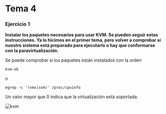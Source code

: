 # Tema 4

### Ejercicio 1

**Instalar los paquetes necesarios para usar KVM. Se pueden seguir estas instrucciones. Ya lo hicimos en el primer tema, pero volver a comprobar si nuestro sistema está preparado para ejecutarlo o hay que conformarse con la paravirtualización.**

Se puede comprobar si los paquetes están instalados con la orden

	kvm-ok

o

	egrep -c '(vmx|svm)' /proc/cpuinfo

Un valor mayor que 0 indica que la virtualización está soportada.

![kvm](https://www.dropbox.com/s/yg1wdltq1qqztuu/ej1.png?dl=1)



